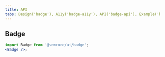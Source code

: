 ```yaml
---
title: API
tabs: Design('badge'), A11y('badge-a11y'), API('badge-api'), Example('badge-code'), Changelog('badge-changelog')
---
```


## Badge

```jsx
import Badge from '@semcore/ui/badge';
<Badge />;
```

<TypesView type="BadgeProps" :types={...types} />

<script setup>import { data as types } from '@types.data.ts';</script>